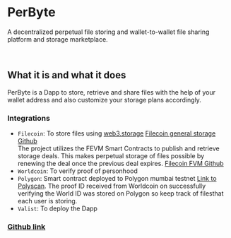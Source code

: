 # PerByte

A decentralized perpetual file storing and wallet-to-wallet file sharing platform and storage marketplace.

<br>

## What it is and what it does

PerByte is a Dapp to store, retrieve and share files with the help of your wallet address and also customize your storage plans accordingly.

### Integrations

- `Filecoin`: To store files using [web3.storage](https://web3.storage/)
  [Filecoin general storage Github](https://github.com/Akshit1311/PerByte/tree/main/apps/web/src/filecoin)<br>
  The project utilizes the FEVM Smart Contracts to publish and retrieve storage deals. This makes perpetual storage of files possible by renewing the deal once the previous deal expires.
  [Filecoin FVM Github](https://github.com/Akshit1311/PerByte/tree/main/packages/fevm/contracts)
- `Worldcoin`: To verify proof of personhood
- `Polygon`: Smart contract deployed to Polygon mumbai testnet [Link to Polyscan](https://polygonscan.com/address/0x85B6F665829932fAC2898bd2d2810ea3375C5f8E). The proof ID received from Worldcoin on successfully verifying the World ID was stored on Polygon so keep track of filesthat each user is storing.
- `Valist`: To deploy the Dapp

### [Github link](https://github.com/Akshit1311/PerByte)
